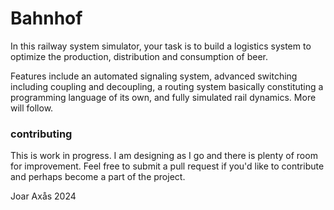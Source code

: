 # Bahnhof
In this railway system simulator, your task is to build a logistics system to optimize the production, distribution and consumption of beer.

Features include an automated signaling system, advanced switching including coupling and decoupling, a routing system basically constituting a programming language of its own, and fully simulated rail dynamics. More will follow.

### contributing
This is work in progress. I am designing as I go and there is plenty of room for improvement. Feel free to submit a pull request if you'd like to contribute and perhaps become a part of the project.

Joar Axås 2024